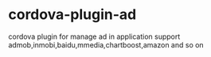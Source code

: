 # cordova-plugin-ad
cordova plugin for manage ad in application support admob,inmobi,baidu,mmedia,chartboost,amazon and so on
